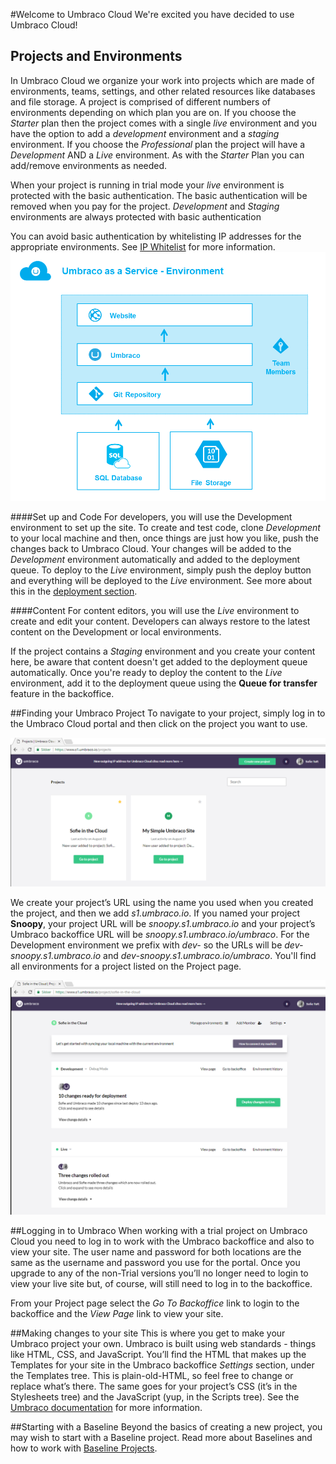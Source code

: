 #Welcome to Umbraco Cloud
We're excited you have decided to use Umbraco Cloud!

## Projects and Environments
In Umbraco Cloud we organize your work into projects which are made of environments, teams, settings, and other related resources like databases and file storage. A project is comprised of different numbers of environments depending on which plan you are on. If you choose the _Starter_ plan then the project comes with a single _live_ environment and you have the option to add a _development_ environment and a _staging_ environment. If you choose the _Professional_ plan the project will have a _Development_ AND a _Live_ environment. As with the _Starter_ Plan you can add/remove environments as needed.

When your project is running in trial mode your _live_ environment is protected with the basic authentication. The basic authentication  will be removed when you pay for the project. _Development_ and _Staging_ environments are always protected with basic authentication

You can avoid basic authentication by whitelisting IP addresses for the appropriate environments. See [IP Whitelist](https://our.umbraco.org/documentation/Umbraco-Cloud/Set-Up/#ip-whitelist) for more information.
![environment](images/environment.png)

####Set up and Code
For developers, you will use the Development environment to set up the site. To create and test code, clone _Development_ to your local machine and then, once things are just how you like, push the changes back to Umbraco Cloud. Your changes will be added to the _Development_ environment automatically and added to the deployment queue. To deploy to the _Live_ environment, simply push the deploy button and everything will be deployed to the _Live_ environment. See more about this in the [deployment section](../Deployment/index.md).

####Content
For content editors, you will use the _Live_ environment to create and edit your content. Developers can always restore to the latest content on the Development or local environments.

If the project contains a _Staging_ environment and you create your content here, be aware that content doesn't get added to the deployment queue automatically. Once you're ready to deploy the content to the _Live_ environment, add it to the deployment queue using the __Queue for transfer__ feature in the backoffice.

##Finding your Umbraco Project
To navigate to your project, simply log in to the Umbraco Cloud portal and then click on the project you want to use.

![dashboard](images/projects.png)

We create your project’s URL using the name you used when you created the project, and then we add _s1.umbraco.io_. If you named your project __Snoopy__, your project URL will be _snoopy.s1.umbraco.io_ and your project’s Umbraco backoffice URL will be _snoopy.s1.umbraco.io/umbraco_. For the Development environment we prefix with _dev-_ so the URLs will be _dev-snoopy.s1.umbraco.io_ and _dev-snoopy.s1.umbraco.io/umbraco_. You'll find all environments for a project listed on the Project page.

![project](images/project-page.png)

##Logging in to Umbraco
When working with a trial project on Umbraco Cloud you need to log in to work with the Umbraco backoffice and also to view your site. The user name and password for both locations are the same as the username and password you use for the portal. Once you upgrade to any of the non-Trial versions you’ll no longer need to login to view your live site but, of course, will still need to log in to the backoffice.

From your Project page select the *Go To Backoffice* link to login to the backoffice and the *View Page* link to view your site.

##Making changes to your site
This is where you get to make your Umbraco project your own. Umbraco is built using web standards - things like HTML, CSS, and JavaScript. You’ll find the HTML that makes up the Templates for your site in the Umbraco backoffice _Settings_ section, under the Templates tree. This is plain-old-HTML, so feel free to change or replace what’s there. The same goes for your project’s CSS (it’s in the Stylesheets tree) and the JavaScript (yup, in the Scripts tree). See the [Umbraco documentation](https://our.umbraco.org/documentation/Getting-Started/) for more information.

##Starting with a Baseline
Beyond the basics of creating a new project, you may wish to start with a Baseline project. Read more about Baselines and how to work with [Baseline Projects](Baselines/).
